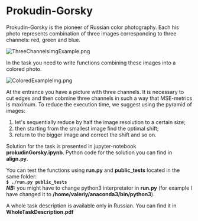 # Prokudin-Gorsky

Prokudin-Gorsky is the pioneer of Russian color photography. Each his photo represents combination of three images corresponding to three channels: red, green and blue. 

![](https://cdn1.savepice.ru/uploads/2020/3/31/7ca9774aba931d18b3353ffcd20bc0a6-full.png "ThreeChannelsImgExample.png")

In the task you need to write functions combining these images into a colored photo.

![](https://cdn1.savepice.ru/uploads/2020/3/31/82a6f955eab6e3ec1f02bc0988afca6f-full.png  "ColoredExampleImg.png")

At the entrance you have a picture with three channels. It is necessary to сut edges and then cobmine three channels in such a way that MSE-metrics is maximum.
To reduce the execution time, we suggest using the pyramid of images:
1. let's sequentially reduce by half the image resolution to a certain size;
2. then starting from the smallest image find the optimal shift;
3. return to the bigger image and correct the shift and so on.

Solution for the task is presented in jupyter-notebook **prokudinGorsky.ipynb**. Python code for the solution you can find in **align.py**.

You can test the functions using **run.py** and **public_tests** located in the same folder: \
**`$ ./run.py public_tests`** \
***NB:*** you might have to change python3 interpretator in **run.py** (for example I have changed it to **/home/valeriy/anaconda3/bin/python3**).

A whole task description is available only in Russian. You can find it in **WholeTaskDescription.pdf**

